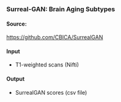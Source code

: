 ### Surreal-GAN: Brain Aging Subtypes

#### Source:

https://github.com/CBICA/SurrealGAN

#### Input

- T1-weighted scans (Nifti)


#### Output

- SurrealGAN scores (csv file)

